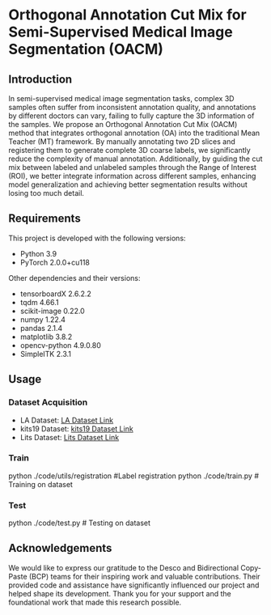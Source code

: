 # Orthogonal Annotation Cut Mix for Semi-Supervised Medical Image Segmentation (OACM)

## Introduction
In semi-supervised medical image segmentation tasks, complex 3D samples often suffer from inconsistent annotation quality, and annotations by different doctors can vary, failing to fully capture the 3D information of the samples. We propose an Orthogonal Annotation Cut Mix (OACM) method that integrates orthogonal annotation (OA) into the traditional Mean Teacher (MT) framework. By manually annotating two 2D slices and registering them to generate complete 3D coarse labels, we significantly reduce the complexity of manual annotation. Additionally, by guiding the cut mix between labeled and unlabeled samples through the Range of Interest (ROI), we better integrate information across different samples, enhancing model generalization and achieving better segmentation results without losing too much detail.

## Requirements
This project is developed with the following versions:

- Python 3.9
- PyTorch 2.0.0+cu118

Other dependencies and their versions:
- tensorboardX 2.6.2.2
- tqdm 4.66.1
- scikit-image 0.22.0
- numpy 1.22.4
- pandas 2.1.4
- matplotlib 3.8.2
- opencv-python 4.9.0.80
- SimpleITK 2.3.1

## Usage
### Dataset Acquisition
- LA Dataset: [LA Dataset Link](https://github.com/yulequan/UA-MT/tree/master/data)
- kits19 Dataset: [kits19 Dataset Link](https://paperswithcode.com/dataset/kits19)
- Lits Dataset: [Lits Dataset Link](https://paperswithcode.com/dataset/lits17)
### Train
python ./code/utils/registration   #Label registration
python ./code/train.py  # Training on  dataset
### Test
python ./code/test.py  # Testing on  dataset

## Acknowledgements

We would like to express our gratitude to the Desco and Bidirectional Copy-Paste (BCP) teams for their inspiring work and valuable contributions. Their provided code and assistance have significantly influenced our project and helped shape its development. Thank you for your support and the foundational work that made this research possible.

